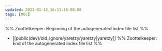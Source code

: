 ```yaml
---
updated: 2023-01-12_16:13:16-08:00
tags: [MOC]
---
```

%% Zoottelkeeper: Beginning of the autogenerated index file list  %%
-  [[public(dev)/old_ignore/yaretzy/yaretzy|yaretzy]]
%% Zoottelkeeper: End of the autogenerated index file list  %%
